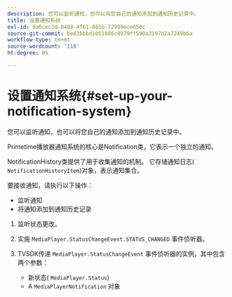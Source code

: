 ```yaml
---
description: 您可以监听通知，也可以将您自己的通知添加到通知历史记录中。
title: 设置通知系统
exl-id: da6cec2d-8488-4f61-881b-72999ece650c
source-git-commit: be43bbbd1051886c8979ff590a3197b2a7249b6a
workflow-type: tm+mt
source-wordcount: '118'
ht-degree: 0%

---
```


# 设置通知系统{#set-up-your-notification-system}

您可以监听通知，也可以将您自己的通知添加到通知历史记录中。

Primetime播放器通知系统的核心是Notification类，它表示一个独立的通知。

NotificationHistory类提供了用于收集通知的机制。 它存储通知日志( `NotificationHistoryItem`)对象，表示通知集合。

要接收通知，请执行以下操作：

* 监听通知
* 将通知添加到通知历史记录

1. 监听状态更改。
1. 实施 `MediaPlayer.StatusChangeEvent.STATUS_CHANGED` 事件侦听器。
1. TVSDK传递 `MediaPlayer.StatusChangeEvent` 事件侦听器的实例，其中包含两个参数：

   * 新状态( `MediaPlayer.Status`)
   * A `MediaPlayerNotification` 对象
